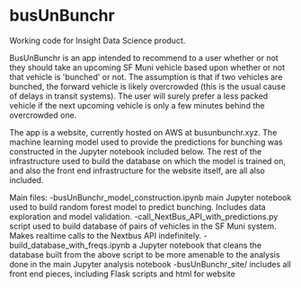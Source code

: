 # busUnBunchr
Working code for Insight Data Science product. 

BusUnBunchr is an app intended to recommend to a user whether or not they should take an upcoming SF Muni vehicle based upon whether or not that vehicle is 'bunched' or not.
The assumption is that if two vehicles are bunched, the forward vehicle is likely overcrowded (this is the usual cause of delays in transit systems). The user will surely prefer a less packed vehicle if the next upcoming vehicle is only a few minutes behind the overcrowded one.

The app is a website, currently hosted on AWS at busunbunchr.xyz.
The machine learning model used to provide the predictions for bunching was constructed in the Jupyter notebook included below. 
The rest of the infrastructure used to build the database on which the model is trained on, and also the front end infrastructure for the website itself, are all also included.

Main files:
 -busUnBunchr_model_construction.ipynb 
  main Jupyter notebook used to build random forest model to predict bunching. Includes data exploration and model validation.
 -call_NextBus_API_with_predictions.py
  script used to build database of pairs of vehicles in the SF Muni system. Makes realtime calls to the Nextbus API indefinitely.
 -build_database_with_freqs.ipynb
  a Jupyter notebook that cleans the database built from the above script to be more amenable to the analysis done in the main Jupyter analysis notebook
 -busUnBunchr_site/
  includes all front end pieces, including Flask scripts and html for website

